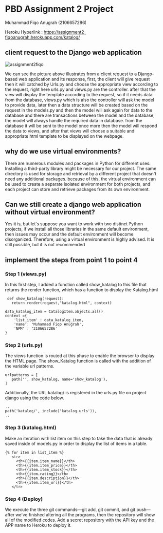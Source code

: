 
# PBD Assignment 2 Project
Muhammad Fiqo Anugrah (2106657286)

Heroku Hyperlink : https://assignment2-fiqoanugrah.herokuapp.com/katalog/

## client request to the Django web application

![assignment2fiqo](https://user-images.githubusercontent.com/87713462/190283875-14bde0a5-1496-47dc-aa7b-ff3a03da4a4c.png)

We can see the picture above illustrates from a client request to a Django-based web application and its response, first, the client will give request then it will catched by Urls.py and choose the appropriate view according to the request, right here urls.py and views.py are the controller. 
after that the view will display the template according to the request, so if it needs data from the database, views.py which is also the controller will ask the model to provide data, later then a data structure will be created based on the request in the models.py and then the model will ask again for data to the database and there are transactions between the model and the database, the model will always handle the required data in database. from the database it will be sent to the model once more then the model will respond the data to views, and after that views will choose a suitable and appropriate html template to be displayed on the webpage.

## why do we use virtual environments?

There are numerous modules and packages in Python for different uses. Installing a third-party library might be necessary for our project. The same directory is used for storage and retrieval by a different project that doesn't need any additional packages. because of this, the virtual environment can be used to create a separate isolated environment for both projects, and each project can store and retrieve packages from its own environment.

## Can we still create a django web application without virtual environment?

Yes it is, but let's suppose you want to work with two distinct Python projects, if we install all those libraries in the same default environment, then issues may occur and the default environment will become disorganized. Therefore, using a virtual environment is highly advised. It is still possible, but it is not recommended

## implement the steps from point 1 to point 4

### Step 1 (views.py)

In this first step, I added a function called show_katalog to this file that returns the render function, which has a function to display the Katalog.html

```shell
 def show_katalog(request):
   return render(request,"katalog.html", context)

data_katalog_item = CatalogItem.objects.all()
context ={
    'list_item' : data_katalog_item,
    'name': 'Muhammad Fiqo Anugrah',
    'NPM' : '2106657286'
}
```

### Step 2 (urls.py)

The views function is routed at this phase to enable the browser to display the HTML page. The show_Katalog function is called with the addition of the variable url patterns.

```shell
urlpatterns = [
   path('', show_katalog, name='show_katalog'),
]
```

Additionally, the URL katalog/ is registered in the urls.py file on project django using the code below.

```shell
..
path('katalog/', include('katalog.urls')),
..
```

### Step 3 (katalog.html)

Make an iteration with list item on this step to take the data that is already saved inside of models.py in order to display the list of items in a table.
```shell
{% for item in list_item %}
   <tr>
     <th>{{item.item_name}}</th>
     <th>{{item.item_price}}</th>
     <th>{{item.item_stock}}</th>
     <th>{{item.rating}}</th>
     <th>{{item.description}}</th>
     <th>{{item.item_url}}</th>
   </tr>
```
### Step 4 (Deploy)

We execute the three git commands—git add, git commit, and git push—after we've finished altering all the programs, then the repository will show all of the modified codes. Add a secret repository with the API key and the APP name to Heroku to deploy it.

